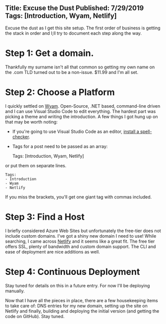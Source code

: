 Title: Excuse the Dust
Published: 7/29/2019
Tags: [Introduction, Wyam, Netlify]
---
Excuse the dust as I get this site setup. The first order of business is getting the stack in order and I;ll try to document each step along the way. 

# Step 1: Get a domain. 
Thankfully my surname isn't all that common so getting my own name on the .com TLD turned out to be a non-issue. $11.99 and I'm all set. 

# Step 2: Choose a Platform 
I quickly settled on [Wyam](https://wyam.io/). Open-Source, .NET based, command-line driven and I can use Visual Studio Code to edit everything. The hardest part was picking a theme and writing the introduction. A few things I got hung up on that may be worth noting:
- If you're going to use Visual Studio Code as an editor, [install a spell-checker](https://marketplace.visualstudio.com/items?itemName=streetsidesoftware.code-spell-checker).
- Tags for a post need to be passed as an array: 
    
    Tags: [Introduction, Wyam, Netlify]

or put them on separate lines. 

    Tags: 
    - Introduction
    - Wyam
    - Netlify

If you miss the brackets, you'll get one giant tag with commas included.

# Step 3: Find a Host
I briefly considered Azure Web Sites but unfortunately the free-tier does not include custom domains. I've got a shiny new domain I need to use! While searching, I came across [Netlify](https://www.netlify.com/) and it seems like a great fit. The free tier offers SSL, plenty of bandwidth and custom domain support. The CLI and ease of deployment are nice additions as well. 

# Step 4: Continuous Deployment
Stay tuned for details on this in a future entry. For now I'll be deploying manually.

Now that I have all the pieces in place, there are a few housekeeping items to take care of: DNS entries for my new domain, setting up the site on Netlify and finally, building and deploying the initial version (and getting the code on GitHub). Stay tuned.